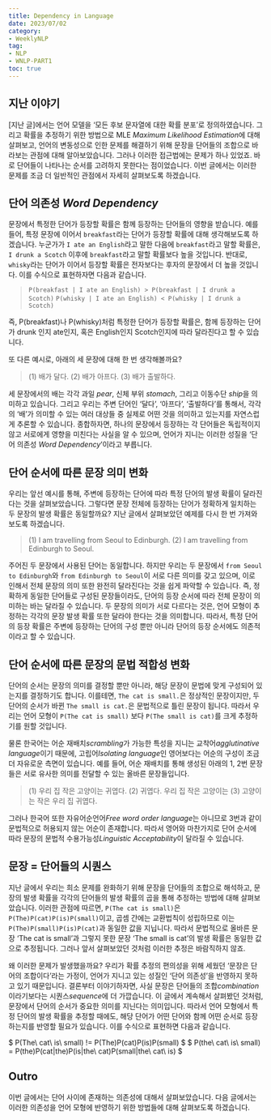 ```yaml
---
title: Dependency in Language
date: 2023/07/02
category:
- WeeklyNLP
tag:
- NLP
- WNLP-PART1
toc: true
---
```


## 지난 이야기


[지난 글]에서는 언어 모델을 ‘모든 후보 문자열에 대한 확률 분포’로 정의하였습니다. 그리고 확률을 추정하기 위한 방법으로 MLE *Maximum Likelihood Estimation*에 대해 살펴보고, 언어의 변동성으로 인한 문제를 해결하기 위해 문장을 단어들의 조합으로 바라보는 관점에 대해 알아보았습니다. 그러나 이러한 접근법에는 문제가 하나 있었죠. 바로 단어들이 나타나는 순서를 고려하지 못한다는 점이었습니다. 이번 글에서는 이러한 문제를 조금 더 일반적인 관점에서 자세히 살펴보도록 하겠습니다.

## 단어 의존성 *Word Dependency*

문장에서 특정한 단어가 등장할 확률은 함께 등장하는 단어들의 영향을 받습니다. 예를 들어, 특정 문장에 이어서 `breakfast`라는 단어가 등장할 확률에 대해 생각해보도록 하겠습니다. 누군가가 `I ate an English`라고 말한 다음에 `breakfast`라고 말할 확률은, `I drunk a Scotch` 이후에 `breakfast`라고 말할 확률보다 높을 것입니다. 반대로, `whisky`라는 단어가 이어서 등장할 확률은 전자보다는 후자의 문장에서 더 높을 것입니다. 이를 수식으로 표현하자면 다음과 같습니다.

> `P(breakfast | I ate an English) > P(breakfast | I drunk a Scotch)`
> `P(whisky | I ate an English) < P(whisky | I drunk a Scotch)`

즉, P(breakfast)나 P(whisky)처럼 특정한 단어가 등장할 확률은, 함께 등장하는 단어가 drunk 인지 ate인지, 혹은 English인지 Scotch인지에 따라 달라진다고 할 수 있습니다.

또 다른 예시로, 아래의 세 문장에 대해 한 번 생각해볼까요?

> (1) 배가 달다.
> (2) 배가 아프다.
> (3) 배가 출발하다.

세 문장에서의 배는 각각 과일 *pear*, 신체 부위 *stomach*, 그리고 이동수단 *ship*을 의미하고 있습니다. 그리고 우리는 주변 단어인 ‘달다’, ‘아프다’, ‘출발하다’를 통해서, 각각의 ‘배’가 의미할 수 있는 여러 대상들 중 실제로 어떤 것을 의미하고 있는지를 자연스럽게 추론할 수 있습니다. 종합하자면, 하나의 문장에서 등장하는 각 단어들은 독립적이지 않고 서로에게 영향을 미친다는 사실을 알 수 있으며, 언어가 지니는 이러한 성질을 ‘단어 의존성 *Word Dependency*’이라고 부릅니다.

## 단어 순서에 따른 문장 의미 변화

우리는 앞선 예시를 통해, 주변에 등장하는 단어에 따라 특정 단어의 발생 확률이 달라진다는 것을 살펴보았습니다. 그렇다면 문장 전체에 등장하는 단어가 정확하게 일치하는 두 문장의 발생 확률은 동일할까요? 지난 글에서 살펴보았던 예제를 다시 한 번 가져와보도록 하겠습니다.

> (1) I am travelling from Seoul to Edinburgh.
> (2) I am travelling from Edinburgh to Seoul.

주어진 두 문장에서 사용된 단어는 동일합니다. 하지만 우리는 두 문장에서 `from Seoul to Edinburgh`와 `from Edinburgh to Seoul`이 서로 다른 의미를 갖고 있으며, 이로 인해서 전체 문장의 의미 또한 완전히 달라진다는 것을 쉽게 파악할 수 있습니다. 즉, 정확하게 동일한 단어들로 구성된 문장들이라도, 단어의 등장 순서에 따라 전체 문장이 의미하는 바는 달라질 수 있습니다. 두 문장의 의미가 서로 다르다는 것은, 언어 모형이 추정하는 각각의 문장 발생 확률 또한 달라야 한다는 것을 의미합니다. 따라서, 특정 단어의 등장 확률은 주변에 등장하는 단어의 구성 뿐만 아니라 단어의 등장 순서에도 의존적이라고 할 수 있습니다.

## 단어 순서에 따른 문장의 문법 적합성 변화

단어의 순서는 문장의 의미를 결정할 뿐만 아니라, 해당 문장이 문법에 맞게 구성되어 있는지를 결정하기도 합니다. 이를테면, `The cat is small.`은 정상적인 문장이지만, 두 단어의 순서가 바뀐 `The small is cat.`은 문법적으로 틀린 문장이 됩니다. 따라서 우리는 언어 모형이 `P(The cat is small)` 보다 `P(The small is cat)`를 크게 추정하기를 원할 것입니다.

물론 한국어는 어순 재배치*scrambling*가 가능한 특성을 지니는 교착어*agglutinative language*이기 때문에, 고립어*Isolating language*인 영어보다는 어순의 구성이 조금 더 자유로운 측면이 있습니다. 예를 들어, 어순 재배치를 통해 생성된 아래의 1, 2번 문장들은 서로 유사한 의미를 전달할 수 있는 올바른 문장들입니다.

> (1) 우리 집 작은 고양이는 귀엽다.
> (2) 귀엽다. 우리 집 작은 고양이는
> (3) 고양이는 작은 우리 집 귀엽다.

그러나 한국어 또한 자유어순언어*Free word order language*는 아니므로 3번과 같이 문법적으로 허용되지 않는 어순이 존재합니다. 따라서 영어와 마찬가지로 단어 순서에 따라 문장의 문법적 수용가능성*Linguistic Acceptability*이 달라질 수 있습니다.

## 문장 = 단어들의 시퀀스

지난 글에서 우리는 희소 문제를 완화하기 위해 문장을 단어들의 조합으로 해석하고, 문장의 발생 확률을 각각의 단어들의 발생 확률의 곱을 통해 추정하는 방법에 대해 살펴보았습니다. 이러한 관점에 따르면, `P(The cat is small)`은 `P(The)P(cat)P(is)P(small)`이고, 곱셈 간에는 교환법칙이 성립하므로 이는 `P(The)P(small)P(is)P(cat)`과 동일한 값을 지닙니다. 따라서 문법적으로 올바른 문장 ‘The cat is small’과 그렇지 못한 문장 ‘The small is cat’의 발생 확률은 동일한 값으로 추정됩니다. 그러나 앞서 살펴보았던 것처럼 이러한 추정은 바람직하지 않죠.

왜 이러한 문제가 발생했을까요? 우리가 확률 추정의 편의성을 위해 세웠던 ‘문장은 단어의 조합이다’라는 가정이, 언어가 지니고 있는 성질인 ‘단어 의존성’을 반영하지 못하고 있기 때문입니다. 결론부터 이야기하자면, 사실 문장은 단어들의 조합*combination*이라기보다는 시퀀스*sequence*에 더 가깝습니다. 이 글에서 계속해서 살펴봤던 것처럼, 문장에서 단어의 순서가 중요한 의미를 지닌다는 의미입니다. 따라서 언어 모형에서 특정 단어의 발생 확률을 추정할 때에도, 해당 단어가 어떤 단어와 함께 어떤 순서로 등장하는지를 반영할 필요가 있습니다. 이를 수식으로 표현하면 다음과 같습니다.

$ P(The\ cat\ is\ small) != P(The)P(cat)P(is)P(small) $
$ P(the\ cat\ is\ small) = P(the)P(cat|the)P(is|the\ cat)P(small|the\ cat\ is) $

## Outro

이번 글에서는 단어 사이에 존재하는 의존성에 대해서 살펴보았습니다. 다음 글에서는 이러한 의존성을 언어 모형에 반영하기 위한 방법들에 대해 살펴보도록 하겠습니다.